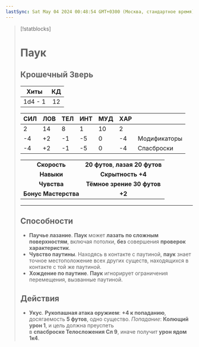 ```yaml
---
lastSync: Sat May 04 2024 00:48:54 GMT+0300 (Москва, стандартное время)
---
```

> [!statblocks]
> # Паук
>Крошечный Зверь 
>---
>| Хиты | КД |
>| :---: | :---: |
>| 1d4 - 1 | 12 |
>
>| **СИЛ** | **ЛОВ** | **ТЕЛ** | **ИНТ** | **МУД** | **ХАР** | |
>| ------ | ------- | ------ | ------ | ------- | ------ | ------ |
>| 2 | 14 | 8 | 1 | 10 | 2 | |
>| -4 | +2 | -1 | -5 | 0 | -4 | Модификаторы |
>| -4 | +2 | -1 | -5 | 0 | -4 | Спасброски |
>
>| | |
>| :---: | :---: |
>| **Скорость** | **20 футов**, **лазая 20 футов** |
>| **Навыки** | **Скрытность +4** |
>| **Чувства** | **Тёмное зрение 30 футов** |
>| **Бонус Мастерства** | **+2** |
>---
>## Способности
>- **Паучье лазание**. **Паук** может **лазать по сложным поверхностям**, включая потолки, **без** совершения **проверок характеристик**.
>- **Чувство паутины**. Находясь в контакте с паутиной, **паук** знает точное местоположение всех других существ, находящихся в контакте с той же паутиной.
>- **Хождение по паутине**. **Паук** игнорирует ограничения перемещения, вызванные паутиной.
> ## Действия
>- **Укус**. **Рукопашная атака оружием**: **+4 к попаданию**, досягаемость **5 футов**, одно существо. _Попадание_: **Колющий урон 1**, и цель должна преуспеть в **спасброске Телосложения Сл 9**, иначе получит **урон ядом 1к4**.